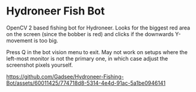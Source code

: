 # Hydroneer Fish Bot

OpenCV 2 based fishing bot for Hydroneer.
Looks for the biggest red area on the screen (since the bobber is red) and clicks if the
downwards Y-movement is too big.

Press Q in the bot vision menu to exit. May not work on setups where the left-most
monitor is not the primary one, in which case adjust the screenshot pixels yourself.

https://github.com/Gadsee/Hydroneer-Fishing-Bot/assets/60011425/774718d8-5314-4e4d-91ac-5a1be0946141
